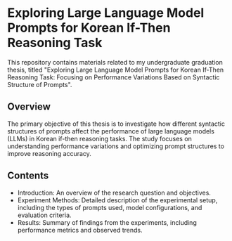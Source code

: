 # Exploring Large Language Model Prompts for Korean If-Then Reasoning Task
This repository contains materials related to my undergraduate graduation thesis, titled "Exploring Large Language Model Prompts for Korean If-Then Reasoning Task: Focusing on Performance Variations Based on Syntactic Structure of Prompts".

## Overview
The primary objective of this thesis is to investigate how different syntactic structures of prompts affect the performance of large language models (LLMs) in Korean if-then reasoning tasks. 
The study focuses on understanding performance variations and optimizing prompt structures to improve reasoning accuracy.

## Contents
- Introduction: An overview of the research question and objectives.
- Experiment Methods: Detailed description of the experimental setup, including the types of prompts used, model configurations, and evaluation criteria.
- Results: Summary of findings from the experiments, including performance metrics and observed trends.
